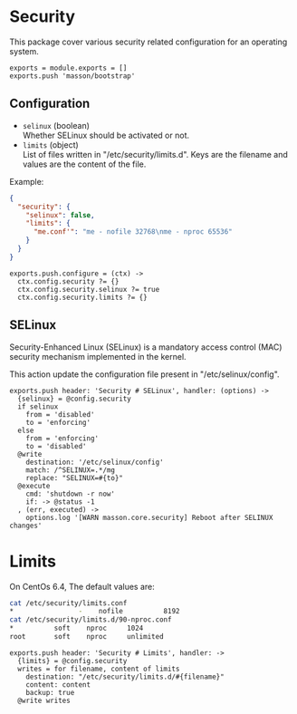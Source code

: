 
# Security

This package cover various security related configuration for an operating
system.

    exports = module.exports = []
    exports.push 'masson/bootstrap'

## Configuration

*   `selinux` (boolean)   
    Whether SELinux should be activated or not.   
*   `limits` (object)   
    List of files written in "/etc/security/limits.d". Keys are the filename
    and values are the content of the file.

Example:

```json
{
  "security": {
    "selinux": false,
    "limits": {
      "me.conf'": "me - nofile 32768\nme - nproc 65536"
    }
  }
}
```

    exports.push.configure = (ctx) ->
      ctx.config.security ?= {}
      ctx.config.security.selinux ?= true
      ctx.config.security.limits ?= {}

## SELinux

Security-Enhanced Linux (SELinux) is a mandatory access control (MAC) security 
mechanism implemented in the kernel.

This action update the configuration file present in "/etc/selinux/config".

    exports.push header: 'Security # SELinux', handler: (options) ->
      {selinux} = @config.security
      if selinux
        from = 'disabled'
        to = 'enforcing'
      else
        from = 'enforcing'
        to = 'disabled'
      @write
        destination: '/etc/selinux/config'
        match: /^SELINUX=.*/mg
        replace: "SELINUX=#{to}"
      @execute
        cmd: 'shutdown -r now'
        if: -> @status -1
      , (err, executed) ->
        options.log '[WARN masson.core.security] Reboot after SELINUX changes'

# Limits

On CentOs 6.4, The default values are:

```bash
cat /etc/security/limits.conf
*                -    nofile          8192
cat /etc/security/limits.d/90-nproc.conf
*          soft    nproc     1024
root       soft    nproc     unlimited
```

    exports.push header: 'Security # Limits', handler: ->
      {limits} = @config.security
      writes = for filename, content of limits
        destination: "/etc/security/limits.d/#{filename}"
        content: content
        backup: true
      @write writes
